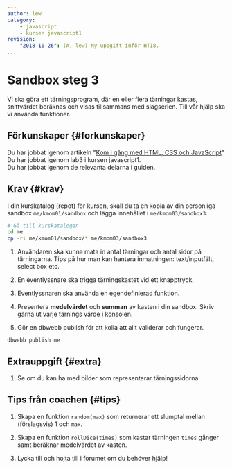 ```yaml
---
author: lew
category:
    - javascript
    - kursen javascript1
revision:
    "2018-10-26": (A, lew) Ny uppgift inför HT18.
...
```

Sandbox steg 3
==================================

Vi ska göra ett tärningsprogram, där en eller flera tärningar kastas, snittvärdet beräknas och visas tillsammans med slagserien. Till vår hjälp ska vi använda funktioner.

<!--more-->


Förkunskaper {#forkunskaper}
-----------------------

Du har jobbat igenom artikeln "[Kom i gång med HTML, CSS och JavaScript](kunskap/kom-i-gang-med-html-css-och-javascript)"  
Du har jobbat igenom lab3 i kursen javascript1.  
Du har jobbat igenom de relevanta delarna i guiden.



Krav {#krav}
-----------------------

I din kurskatalog (repot) för kursen, skall du ta en kopia av din personliga sandbox `me/kmom01/sandbox` och lägga innehållet i `me/kmom03/sandbox3`.

```bash
# Gå till kurskatalogen
cd me
cp -ri me/kmom01/sandbox/* me/kmom03/sandbox3
```

1. Användaren ska kunna mata in antal tärningar och antal sidor på tärningarna. Tips på hur man kan hantera inmatningen: text/inputfält, select box etc.

1. En eventlyssnare ska trigga tärningskastet vid ett knapptryck.

1. Eventlyssnaren ska använda en egendefinierad funktion.

1. Presentera **medelvärdet** och **summan** av kasten i din sandbox. Skriv gärna ut varje tärnings värde i konsolen.

1. Gör en dbwebb publish för att kolla att allt validerar och fungerar.

<!-- 1. Testa din JavaScript kod så att den validerar i onlineverktyget för JSHint. -->

```text
dbwebb publish me
```



Extrauppgift {#extra}
-----------------------

1. Se om du kan ha med bilder som representerar tärningssidorna.



Tips från coachen {#tips}
-----------------------

1. Skapa en funktion `random(max)` som returnerar ett slumptal mellan (förslagsvis) 1 och `max`.

1. Skapa en funktion `rollDice(times)` som kastar tärningen `times` gånger samt beräknar medelvärdet av kasten.

1. Lycka till och hojta till i forumet om du behöver hjälp!
